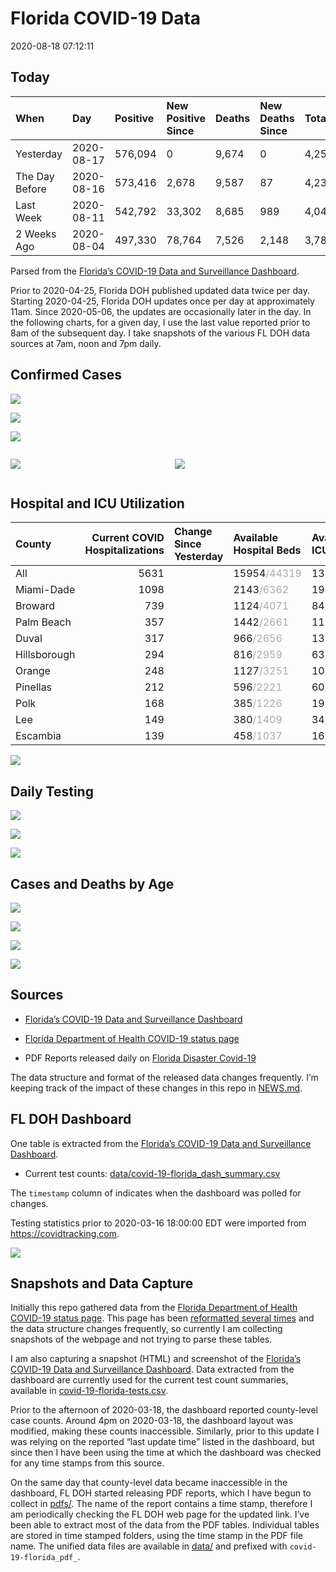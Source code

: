 Florida COVID-19 Data
================
2020-08-18 07:12:11

## Today

| When           | Day        | Positive | New Positive Since | Deaths | New Deaths Since | Total     |
| :------------- | :--------- | :------- | :----------------- | :----- | :--------------- | :-------- |
| Yesterday      | 2020-08-17 | 576,094  | 0                  | 9,674  | 0                | 4,252,876 |
| The Day Before | 2020-08-16 | 573,416  | 2,678              | 9,587  | 87               | 4,232,628 |
| Last Week      | 2020-08-11 | 542,792  | 33,302             | 8,685  | 989              | 4,049,275 |
| 2 Weeks Ago    | 2020-08-04 | 497,330  | 78,764             | 7,526  | 2,148            | 3,784,458 |

Parsed from the [Florida’s COVID-19 Data and Surveillance
Dashboard](https://fdoh.maps.arcgis.com/apps/opsdashboard/index.html#/8d0de33f260d444c852a615dc7837c86).

Prior to 2020-04-25, Florida DOH published updated data twice per day.
Starting 2020-04-25, Florida DOH updates once per day at approximately
11am. Since 2020-05-06, the updates are occasionally later in the day.
In the following charts, for a given day, I use the last value reported
prior to 8am of the subsequent day. I take snapshots of the various FL
DOH data sources at 7am, noon and 7pm daily.

## Confirmed Cases

![](plots/covid-19-florida-daily-test-changes.png)

![](plots/covid-19-florida-deaths-by-day.png)

![](plots/covid-19-florida-county-top-6.png)

<div class="columns">

<div class="column is-full-mobile">

![](plots/covid-19-florida-testing.png)

</div>

<div class="column is-full-mobile">

![](plots/covid-19-florida-total-positive.png)

</div>

</div>

## Hospital and ICU Utilization

| County       | Current COVID Hospitalizations | Change Since Yesterday | Available Hospital Beds                      | Available ICU Beds                         |
| :----------- | -----------------------------: | :--------------------- | :------------------------------------------- | :----------------------------------------- |
| All          |                           5631 |                        | 15954<span style="color: #aaa">/44319</span> | 1397<span style="color: #aaa">/4757</span> |
| Miami-Dade   |                           1098 |                        | 2143<span style="color: #aaa">/6362</span>   | 194<span style="color: #aaa">/805</span>   |
| Broward      |                            739 |                        | 1124<span style="color: #aaa">/4071</span>   | 84<span style="color: #aaa">/428</span>    |
| Palm Beach   |                            357 |                        | 1442<span style="color: #aaa">/2661</span>   | 119<span style="color: #aaa">/290</span>   |
| Duval        |                            317 |                        | 966<span style="color: #aaa">/2656</span>    | 133<span style="color: #aaa">/308</span>   |
| Hillsborough |                            294 |                        | 816<span style="color: #aaa">/2959</span>    | 63<span style="color: #aaa">/325</span>    |
| Orange       |                            248 |                        | 1127<span style="color: #aaa">/3251</span>   | 103<span style="color: #aaa">/269</span>   |
| Pinellas     |                            212 |                        | 596<span style="color: #aaa">/2221</span>    | 60<span style="color: #aaa">/240</span>    |
| Polk         |                            168 |                        | 385<span style="color: #aaa">/1226</span>    | 19<span style="color: #aaa">/126</span>    |
| Lee          |                            149 |                        | 380<span style="color: #aaa">/1409</span>    | 34<span style="color: #aaa">/107</span>    |
| Escambia     |                            139 |                        | 458<span style="color: #aaa">/1037</span>    | 16<span style="color: #aaa">/131</span>    |

![](plots/covid-19-florida-icu-usage.png)

## Daily Testing

![](plots/covid-19-florida-tests-per-case.png)

<!-- ![](plots/covid-19-florida-change-new-cases.png) -->

![](plots/covid-19-florida-tests-percent-positive.png)

![](plots/covid-19-florida-test-and-case-growth.png)

## Cases and Deaths by Age

![](plots/covid-19-florida-weekly-events-by-age.png)

![](plots/covid-19-florida-age.png)

![](plots/covid-19-florida-age-deaths.png)

![](plots/covid-19-florida-age-sex.png)

## Sources

  - [Florida’s COVID-19 Data and Surveillance
    Dashboard](https://fdoh.maps.arcgis.com/apps/opsdashboard/index.html#/8d0de33f260d444c852a615dc7837c86)

  - [Florida Department of Health COVID-19 status
    page](http://www.floridahealth.gov/diseases-and-conditions/COVID-19/)

  - PDF Reports released daily on [Florida Disaster
    Covid-19](http://www.floridahealth.gov/diseases-and-conditions/COVID-19/)

The data structure and format of the released data changes frequently.
I’m keeping track of the impact of these changes in this repo in
[NEWS.md](NEWS.md).

## FL DOH Dashboard

One table is extracted from the [Florida’s COVID-19 Data and
Surveillance
Dashboard](https://fdoh.maps.arcgis.com/apps/opsdashboard/index.html#/8d0de33f260d444c852a615dc7837c86).

  - Current test counts:
    [data/covid-19-florida\_dash\_summary.csv](data/covid-19-florida_dash_summary.csv)

The `timestamp` column of indicates when the dashboard was polled for
changes.

Testing statistics prior to 2020-03-16 18:00:00 EDT were imported from
<https://covidtracking.com>.

![](screenshots/fodh_maps_arcgis_com__apps__opsdashboard.png)

## Snapshots and Data Capture

Initially this repo gathered data from the [Florida Department of Health
COVID-19 status
page](http://www.floridahealth.gov/diseases-and-conditions/COVID-19/).
This page has been [reformatted several
times](screenshots/floridahealth_gov__diseases-and-conditions__COVID-19.png)
and the data structure changes frequently, so currently I am collecting
snapshots of the webpage and not trying to parse these tables.

I am also capturing a snapshot (HTML) and screenshot of the [Florida’s
COVID-19 Data and Surveillance
Dashboard](https://fdoh.maps.arcgis.com/apps/opsdashboard/index.html#/8d0de33f260d444c852a615dc7837c86).
Data extracted from the dashboard are currently used for the current
test count summaries, available in
[covid-19-florida-tests.csv](covid-19-florida-tests.csv).

Prior to the afternoon of 2020-03-18, the dashboard reported
county-level case counts. Around 4pm on 2020-03-18, the dashboard layout
was modified, making these counts inaccessible. Similarly, prior to this
update I was relying on the reported “last update time” listed in the
dashboard, but since then I have been using the time at which the
dashboard was checked for any time stamps from this source.

On the same day that county-level data became inaccessible in the
dashboard, FL DOH started releasing PDF reports, which I have begun to
collect in [pdfs/](pdfs/). The name of the report contains a time stamp,
therefore I am periodically checking the FL DOH web page for the updated
link. I’ve been able to extract most of the data from the PDF tables.
Individual tables are stored in time stamped folders, using the time
stamp in the PDF file name. The unified data files are available in
[data/](data/) and prefixed with `covid-19-florida_pdf_`.
